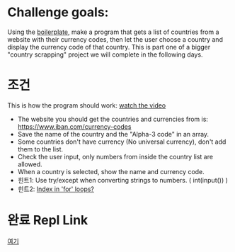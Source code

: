 # Challenge goals:
Using the [boilerplate](https://repl.it/@serranoarevalo/Day-Five-Blueprint), make a program that gets a list of countries from a website with their currency codes, then let the user choose a country and display the currency code of that country.
This is part one of a bigger "country scrapping" project we will complete in the following days.

# 조건
This is how the program should work: [watch the video](https://i.imgur.com/Nh7nkjF.mp4)
- The website you should get the countries and currencies from is: https://www.iban.com/currency-codes
- Save the name of the country and the "Alpha-3 code" in an array.
- Some countries don't have currency (No universal currency), don't add them to the list.
- Check the user input, only numbers from inside the country list are allowed.
- When a country is selected, show the name and currency code.
- 힌트1: Use try/except when converting strings to numbers. ( int(input()) )
- 힌트2: [Index in 'for' loops?](https://stackoverflow.com/questions/522563/accessing-the-index-in-for-loops)

# 완료 Repl Link
[여기](https://repl.it/@HaYoung1/Day-Five-Blueprint)